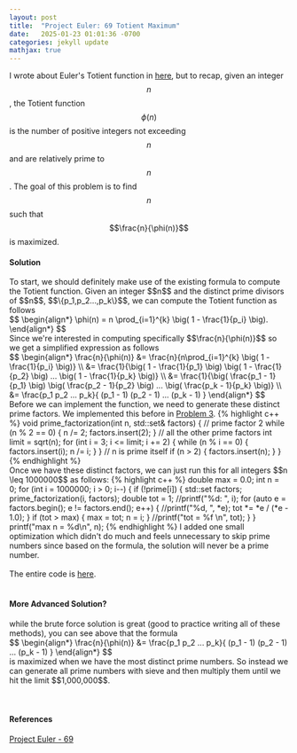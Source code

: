 ```yaml
---
layout: post
title:  "Project Euler: 69 Totient Maximum"
date:   2025-01-23 01:01:36 -0700
categories: jekyll update
mathjax: true
---
```

I wrote about Euler's Totient function in <a href="">here</a>, but to recap, given an integer $$n$$, the Totient function $$\phi(n)$$ is the number of positive integers not exceeding $$n$$ and are relatively prime to $$n$$. The goal of this problem is to find  $$n$$ such that $$\frac{n}{\phi(n)}$$ is maximized.
<!------------------------------------------------------------------------------------>
<h4><b>Solution</b></h4>
To start, we should definitely make use of the existing formula to compute the Totient function. Given an integer $$n$$ and the distinct prime divisors of $$n$$,  $$\{p_1,p_2...,p_k\}$$, we can compute the Totient function as follows
<div>
	$$
	\begin{align*}
	 \phi(n) = n \prod_{i=1}^{k} \big( 1 - \frac{1}{p_i} \big).
	\end{align*}
	$$
</div>
Since we're interested in computing specifically $$\frac{n}{\phi(n)}$$ so we get a simplified expression as follows
<div>
	$$
	\begin{align*}
	 \frac{n}{\phi(n)} &= \frac{n}{n\prod_{i=1}^{k} \big( 1 - \frac{1}{p_i} \big)} \\
	                   &= \frac{1}{\big( 1 - \frac{1}{p_1} \big) \big( 1 - \frac{1}{p_2} \big) ... \big( 1 - \frac{1}{p_k} \big)} \\
					   &= \frac{1}{\big( \frac{p_1 - 1}{p_1} \big) \big( \frac{p_2 - 1}{p_2} \big) ... \big( \frac{p_k - 1}{p_k} \big)}  \\
					   &= \frac{p_1 p_2 ... p_k}{ (p_1 - 1) (p_2 - 1) ... (p_k - 1)  }
	\end{align*}
	$$
</div>
Before we can implement the function, we need to generate these distinct prime factors. We implemented this before in <a href="https://strncat.github.io/jekyll/update/2024/12/24/project-euler-03-largest-prime-factor.html">Problem 3</a>. 
{% highlight c++ %}
void prime_factorization(int n, std::set<int>& factors) {
    // prime factor 2
    while (n % 2 == 0) {
        n /= 2;
        factors.insert(2);
    }
    // all the other prime factors
    int limit = sqrt(n);
    for (int i = 3; i <= limit; i += 2) {
        while (n % i == 0) {
            factors.insert(i);
            n /= i;
        }
    }
    // n is prime itself
    if (n > 2) {
        factors.insert(n);
    }
}
{% endhighlight %}
<br>
Once we have these distinct factors, we can just run this for all integers $$n \leq 1000000$$ as follows:
{% highlight c++ %}
double max = 0.0;
int n = 0;
for (int i = 1000000; i > 0; i--) {
    if (!prime[i]) {
        std::set<int> factors;
        prime_factorization(i, factors);
        double tot = 1;
        //printf("%d: ", i);
        for (auto e = factors.begin(); e != factors.end(); e++) {
                //printf("%d, ", *e);
            tot *= *e / (*e - 1.0);
        }
        if (tot > max) {
            max = tot;
            n = i;
        }
        //printf("tot = %f \n", tot);
    }
}
printf("max n = %d\n", n);
{% endhighlight %}
I added one small optimization which didn't do much and feels unnecessary to skip prime numbers since based on the formula, the solution will never be a prime number.
<br>
<br>
The entire code is <a href="https://github.com/strncat/project-euler/blob/main/0069-totient-maximum">here</a>.
<br>
<br>
<!------------------------------------------------------------------------------------>
<h4><b>More Advanced Solution?</b></h4>
while the brute force solution is great (good to practice writing all of these methods), you can see above that the formula
<div>
	$$
	\begin{align*}
	 \frac{n}{\phi(n)} &= \frac{p_1 p_2 ... p_k}{ (p_1 - 1) (p_2 - 1) ... (p_k - 1)  }
	\end{align*}
	$$
</div>
is maximized when we have the most distinct prime numbers. So instead we can generate all prime numbers with sieve and then multiply them until we hit the limit $$1,000,000$$.
<br>
<br>
<br>
<!------------------------------------------------------------------------------------>
<h4><b>References</b></h4>
<a href="https://projecteuler.net/problem=69">Project Euler - 69</a>
<br>
<br>


